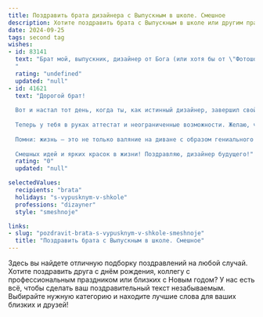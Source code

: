 ```yaml
---
title: Поздравить брата дизайнера с Выпускным в школе. Смешное
description: Хотите поздравить брата с Выпускным в школе или другим праздником? Наш ИИ создаст незабываемое поздравление, а вы обязательно выделитесь среди других.  
date: 2024-09-25
tags: second tag
wishes:
- id: 83141
  text: "Брат мой, выпускник, дизайнер от Бога (или хотя бы от \"Фотошопа\")!  Поздравляю с окончанием школы!  Теперь тебе не надо мучиться над домашними заданиями, только над созданием шедевров, которые, надеюсь, будут оплачиваться лучше, чем пятерки в дневнике.  Пусть твой творческий путь будет полон ярких красок, жирных шрифтов и, главное,  больших гонораров!  Вперед, покорять мир своими дизайнерскими изысками!
  "
  rating: "undefined"
  updated: "null"
- id: 41621
  text: "Дорогой брат!
  
  Вот и настал тот день, когда ты, как истинный дизайнер, завершил свой школьный проект \"Выпускной\"! Поздравляю с успешной защитой диплома на тему \"Как не прокрастинировать и успеть сделать всё в последний момент\"!
  
  Теперь у тебя в руках аттестат и неограниченные возможности. Желаю, чтобы твои идеи взлетали так же высоко, как твоя куча несдаваемых домашних заданий! Пусть в жизни будет столько же шедевров, сколько у тебя в портфолио симпатичных эскизов и стильного графика.
  
  Помни: жизнь — это не только валяние на диване с образом гениального художника, но и работа над собственными шедеврами. Так что вперед, к новым горизонтам!
  
  Смешных идей и ярких красок в жизни! Поздравляю, дизайнер будущего!"
  rating: "0"
  updated: "null"

selectedValues:
  recipients: "brata"
  holidays: "s-vypusknym-v-shkole"
  professions: "dizayner"
  style: "smeshnoje"

links:
- slug: "pozdravit-brata-s-vypusknym-v-shkole-smeshnoje"
  title: "Поздравить брата с Выпускным в школе. Смешное"
---
```


Здесь вы найдете отличную подборку поздравлений на любой случай. 
Хотите поздравить друга с днём рождения, коллегу с профессиональным праздником или близких с Новым годом? У нас есть всё, чтобы сделать ваш поздравительный текст незабываемым. Выбирайте нужную категорию и находите лучшие слова для ваших близких и друзей!
